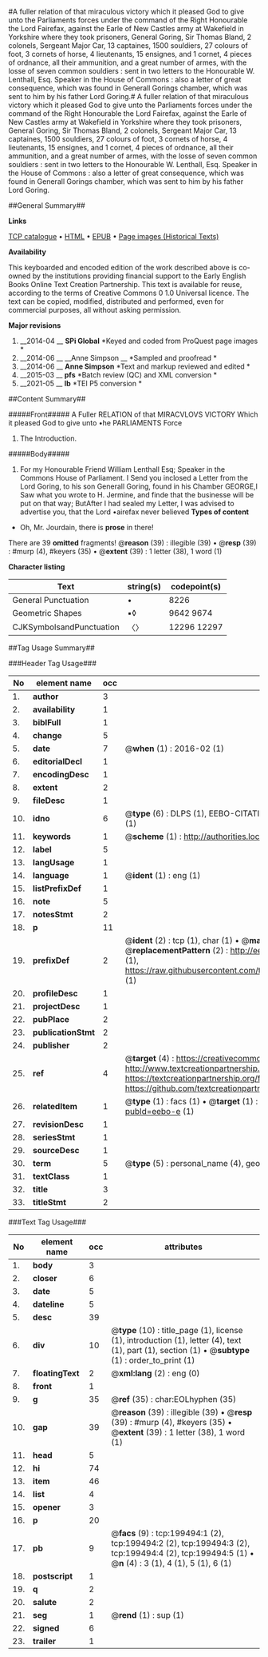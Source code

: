 #A fuller relation of that miraculous victory which it pleased God to give unto the Parliaments forces under the command of the Right Honourable the Lord Fairefax, against the Earle of New Castles army at Wakefield in Yorkshire where they took prisoners, General Goring, Sir Thomas Bland, 2 colonels, Sergeant Major Car, 13 captaines, 1500 souldiers, 27 colours of foot, 3 cornets of horse, 4 lieutenants, 15 ensignes, and 1 cornet, 4 pieces of ordnance, all their ammunition, and a great number of armes, with the losse of seven common souldiers : sent in two letters to the Honourable W. Lenthall, Esq. Speaker in the House of Commons : also a letter of great consequence, which was found in Generall Gorings chamber, which was sent to him by his father Lord Goring.#
A fuller relation of that miraculous victory which it pleased God to give unto the Parliaments forces under the command of the Right Honourable the Lord Fairefax, against the Earle of New Castles army at Wakefield in Yorkshire where they took prisoners, General Goring, Sir Thomas Bland, 2 colonels, Sergeant Major Car, 13 captaines, 1500 souldiers, 27 colours of foot, 3 cornets of horse, 4 lieutenants, 15 ensignes, and 1 cornet, 4 pieces of ordnance, all their ammunition, and a great number of armes, with the losse of seven common souldiers : sent in two letters to the Honourable W. Lenthall, Esq. Speaker in the House of Commons : also a letter of great consequence, which was found in Generall Gorings chamber, which was sent to him by his father Lord Goring.

##General Summary##

**Links**

[TCP catalogue](http://www.ota.ox.ac.uk/tcp/)  • 
[HTML](http://tei.it.ox.ac.uk/tcp/Texts-HTML/free/B23/B23321.html)  • 
[EPUB](http://tei.it.ox.ac.uk/tcp/Texts-EPUB/free/B23/B23321.epub) • 
[Page images (Historical Texts)](https://historicaltexts.jisc.ac.uk/eebo-12144125e)

**Availability**

This keyboarded and encoded edition of the work described above is co-owned by the
    institutions providing financial support to the Early English Books Online Text Creation
    Partnership. This text is available for reuse, according to the terms of  Creative Commons 0 1.0 Universal
    licence. The text can be copied, modified, distributed and performed, even for commercial
    purposes, all without asking permission.

**Major revisions**

1. __2014-04 __ __SPi Global__ *Keyed and coded from ProQuest page images *
1. __2014-06 __ __Anne Simpson __ *Sampled and proofread *
1. __2014-06 __ __Anne Simpson__ *Text and markup reviewed and edited *
1. __2015-03 __ __pfs__ *Batch review (QC) and XML conversion *
1. __2021-05 __ __lb__ *TEI P5 conversion *

##Content Summary##

#####Front#####
A Fuller RELATION of that MIRACVLOVS VICTORY Which it pleased God to give unto •he PARLIAMENTS Force
1. The Introduction.

#####Body#####

1. For my Honourable Friend William Lenthall Esq; Speaker in the Commons House of Parliament.
I Send you inclosed a Letter from the Lord Goring, to his son Generall Goring, found in his Chamber GEORGE,I Saw what you wrote to H. Jermine, and finde that the businesse will be put on that way; ButAfter I had sealed my Letter, I was advised to advertise you, that the Lord •airefax never believed 
**Types of content**

  * Oh, Mr. Jourdain, there is **prose** in there!

There are 39 **omitted** fragments! 
 @__reason__ (39) : illegible (39)  •  @__resp__ (39) : #murp (4), #keyers (35)  •  @__extent__ (39) : 1 letter (38), 1 word (1)

**Character listing**


|Text|string(s)|codepoint(s)|
|---|---|---|
|General Punctuation|•|8226|
|Geometric Shapes|▪◊|9642 9674|
|CJKSymbolsandPunctuation|〈〉|12296 12297|

##Tag Usage Summary##

###Header Tag Usage###

|No|element name|occ|attributes|
|---|---|---|---|
|1.|__author__|3||
|2.|__availability__|1||
|3.|__biblFull__|1||
|4.|__change__|5||
|5.|__date__|7| @__when__ (1) : 2016-02 (1)|
|6.|__editorialDecl__|1||
|7.|__encodingDesc__|1||
|8.|__extent__|2||
|9.|__fileDesc__|1||
|10.|__idno__|6| @__type__ (6) : DLPS (1), EEBO-CITATION (1), VID (1), EEBO-PROQUEST (1), STC (1), OCLC (1)|
|11.|__keywords__|1| @__scheme__ (1) : http://authorities.loc.gov/ (1)|
|12.|__label__|5||
|13.|__langUsage__|1||
|14.|__language__|1| @__ident__ (1) : eng (1)|
|15.|__listPrefixDef__|1||
|16.|__note__|5||
|17.|__notesStmt__|2||
|18.|__p__|11||
|19.|__prefixDef__|2| @__ident__ (2) : tcp (1), char (1)  •  @__matchPattern__ (2) : ([0-9\-]+):([0-9IVX]+) (1), (.+) (1)  •  @__replacementPattern__ (2) : http://eebo.chadwyck.com/downloadtiff?vid=$1&page=$2 (1), https://raw.githubusercontent.com/textcreationpartnership/Texts/master/tcpchars.xml#$1 (1)|
|20.|__profileDesc__|1||
|21.|__projectDesc__|1||
|22.|__pubPlace__|2||
|23.|__publicationStmt__|2||
|24.|__publisher__|2||
|25.|__ref__|4| @__target__ (4) : https://creativecommons.org/publicdomain/zero/1.0/ (1), http://www.textcreationpartnership.org/docs/. (1), https://textcreationpartnership.org/faq/#faq05 (1), https://github.com/textcreationpartnership (1)|
|26.|__relatedItem__|1| @__type__ (1) : facs (1)  •  @__target__ (1) : https://data.historicaltexts.jisc.ac.uk/view?pubId=eebo-e (1)|
|27.|__revisionDesc__|1||
|28.|__seriesStmt__|1||
|29.|__sourceDesc__|1||
|30.|__term__|5| @__type__ (5) : personal_name (4), geographic_name (1)|
|31.|__textClass__|1||
|32.|__title__|3||
|33.|__titleStmt__|2||


###Text Tag Usage###

|No|element name|occ|attributes|
|---|---|---|---|
|1.|__body__|3||
|2.|__closer__|6||
|3.|__date__|5||
|4.|__dateline__|5||
|5.|__desc__|39||
|6.|__div__|10| @__type__ (10) : title_page (1), license (1), introduction (1), letter (4), text (1), part (1), section (1)  •  @__subtype__ (1) : order_to_print (1)|
|7.|__floatingText__|2| @__xml:lang__ (2) : eng (0)|
|8.|__front__|1||
|9.|__g__|35| @__ref__ (35) : char:EOLhyphen (35)|
|10.|__gap__|39| @__reason__ (39) : illegible (39)  •  @__resp__ (39) : #murp (4), #keyers (35)  •  @__extent__ (39) : 1 letter (38), 1 word (1)|
|11.|__head__|5||
|12.|__hi__|74||
|13.|__item__|46||
|14.|__list__|4||
|15.|__opener__|3||
|16.|__p__|20||
|17.|__pb__|9| @__facs__ (9) : tcp:199494:1 (2), tcp:199494:2 (2), tcp:199494:3 (2), tcp:199494:4 (2), tcp:199494:5 (1)  •  @__n__ (4) : 3 (1), 4 (1), 5 (1), 6 (1)|
|18.|__postscript__|1||
|19.|__q__|2||
|20.|__salute__|2||
|21.|__seg__|1| @__rend__ (1) : sup (1)|
|22.|__signed__|6||
|23.|__trailer__|1||
